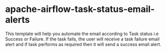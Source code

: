 # apache-airflow-task-status-email-alerts
This template will help you automate the email according to Task status i.e Success or Failure. If the task fails, the user will receive a task failure email alert and if task performs as required then it will send a success email alert.
